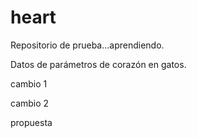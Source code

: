 # heart
Repositorio de prueba...aprendiendo.

Datos de parámetros de corazón en gatos.

cambio 1

cambio 2

propuesta

